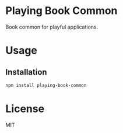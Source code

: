 Playing Book Common
===================

Book common for playful applications.

# Usage

## Installation

```bash
npm install playing-book-common
```

# License

MIT